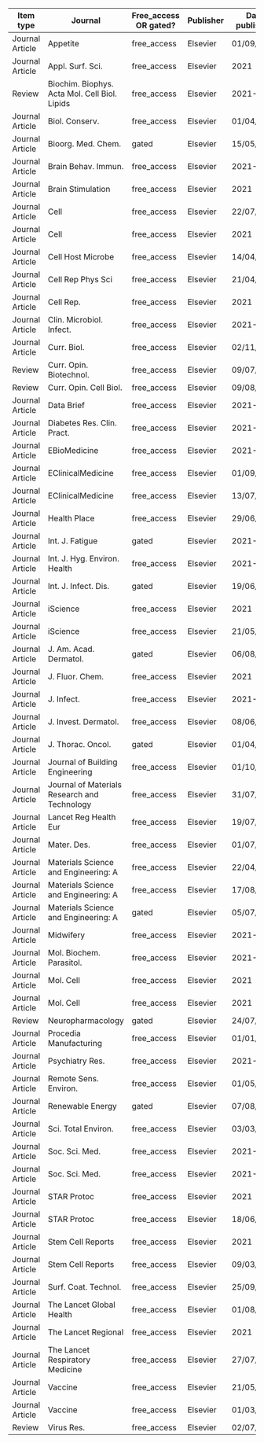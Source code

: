 |Item type      |Journal                                      |Free_access OR gated?|Publisher|Date published|DOI                                                                                   |
|---------------|---------------------------------------------|---------------------|---------|--------------|--------------------------------------------------------------------------------------|
|Journal Article|Appetite                                     |free_access          |Elsevier |01/09/2021    |[10.1016/j.appet.2021.105245](https://doi.org/10.1016/j.appet.2021.105245)            |
|Journal Article|Appl. Surf. Sci.                             |free_access          |Elsevier |2021          |[10.1016/j.apsusc.2021.150608](https://doi.org/10.1016/j.apsusc.2021.150608)          |
|Review         |Biochim. Biophys. Acta Mol. Cell Biol. Lipids|free_access          |Elsevier |2021-10       |[10.1016/j.bbalip.2021.159003](https://doi.org/10.1016/j.bbalip.2021.159003)          |
|Journal Article|Biol. Conserv.                               |free_access          |Elsevier |01/04/2021    |[10.1016/j.biocon.2021.109065](https://doi.org/10.1016/j.biocon.2021.109065)          |
|Journal Article|Bioorg. Med. Chem.                           |gated                |Elsevier |15/05/2021    |[10.1016/j.bmc.2021.116115](https://doi.org/10.1016/j.bmc.2021.116115)                |
|Journal Article|Brain Behav. Immun.                          |free_access          |Elsevier |2021-07       |[10.1016/j.bbi.2021.03.024](https://doi.org/10.1016/j.bbi.2021.03.024)                |
|Journal Article|Brain Stimulation                            |free_access          |Elsevier |2021          |[10.1016/j.brs.2021.01.022](https://doi.org/10.1016/j.brs.2021.01.022)                |
|Journal Article|Cell                                         |free_access          |Elsevier |22/07/2021    |[10.1016/j.cell.2021.05.021](https://doi.org/10.1016/j.cell.2021.05.021)              |
|Journal Article|Cell                                         |free_access          |Elsevier |2021          |[10.1016/j.cell.2021.07.018](https://doi.org/10.1016/j.cell.2021.07.018)              |
|Journal Article|Cell Host Microbe                            |free_access          |Elsevier |14/04/2021    |[10.1016/j.chom.2021.02.004](https://doi.org/10.1016/j.chom.2021.02.004)              |
|Journal Article|Cell Rep Phys Sci                            |free_access          |Elsevier |21/04/2021    |[10.1016/j.xcrp.2021.100386](https://doi.org/10.1016/j.xcrp.2021.100386)              |
|Journal Article|Cell Rep.                                    |free_access          |Elsevier |2021          |[10.1016/j.celrep.2021.109119](https://doi.org/10.1016/j.celrep.2021.109119)          |
|Journal Article|Clin. Microbiol. Infect.                     |free_access          |Elsevier |2021-06       |[10.1016/j.cmi.2021.02.017](https://doi.org/10.1016/j.cmi.2021.02.017)                |
|Journal Article|Curr. Biol.                                  |free_access          |Elsevier |02/11/2020    |[10.1016/j.cub.2020.08.016](https://doi.org/10.1016/j.cub.2020.08.016)                |
|Review         |Curr. Opin. Biotechnol.                      |free_access          |Elsevier |09/07/2021    |[10.1016/j.copbio.2021.06.014](https://doi.org/10.1016/j.copbio.2021.06.014)          |
|Review         |Curr. Opin. Cell Biol.                       |free_access          |Elsevier |09/08/2021    |[10.1016/j.ceb.2021.06.004](https://doi.org/10.1016/j.ceb.2021.06.004)                |
|Journal Article|Data Brief                                   |free_access          |Elsevier |2021-08       |[10.1016/j.dib.2021.107219](https://doi.org/10.1016/j.dib.2021.107219)                |
|Journal Article|Diabetes Res. Clin. Pract.                   |free_access          |Elsevier |2021-07       |[10.1016/j.diabres.2021.108925](https://doi.org/10.1016/j.diabres.2021.108925)        |
|Journal Article|EBioMedicine                                 |free_access          |Elsevier |2021-06       |[10.1016/j.ebiom.2021.103398](https://doi.org/10.1016/j.ebiom.2021.103398)            |
|Journal Article|EClinicalMedicine                            |free_access          |Elsevier |01/09/2021    |[10.1016/j.eclinm.2021.101050](https://doi.org/10.1016/j.eclinm.2021.101050)          |
|Journal Article|EClinicalMedicine                            |free_access          |Elsevier |13/07/2021    |[10.1016/j.eclinm.2021.101009](https://doi.org/10.1016/j.eclinm.2021.101009)          |
|Journal Article|Health Place                                 |free_access          |Elsevier |29/06/2021    |[10.1016/j.healthplace.2021.102611](https://doi.org/10.1016/j.healthplace.2021.102611)|
|Journal Article|Int. J. Fatigue                              |gated                |Elsevier |2021-08       |[10.1016/j.ijfatigue.2021.106480](https://doi.org/10.1016/j.ijfatigue.2021.106480)    |
|Journal Article|Int. J. Hyg. Environ. Health                 |free_access          |Elsevier |2021-06       |[10.1016/j.ijheh.2021.113766](https://doi.org/10.1016/j.ijheh.2021.113766)            |
|Journal Article|Int. J. Infect. Dis.                         |gated                |Elsevier |19/06/2021    |[10.1016/j.ijid.2021.06.034](https://doi.org/10.1016/j.ijid.2021.06.034)              |
|Journal Article|iScience                                     |free_access          |Elsevier |2021          |[10.1016/j.isci.2021.102870](https://doi.org/10.1016/j.isci.2021.102870)              |
|Journal Article|iScience                                     |free_access          |Elsevier |21/05/2021    |[10.1016/j.isci.2021.102484](https://doi.org/10.1016/j.isci.2021.102484)              |
|Journal Article|J. Am. Acad. Dermatol.                       |gated                |Elsevier |06/08/2021    |[10.1016/j.jaad.2021.07.066](https://doi.org/10.1016/j.jaad.2021.07.066)              |
|Journal Article|J. Fluor. Chem.                              |free_access          |Elsevier |2021          |[10.1016/j.jfluchem.2021.109804](https://doi.org/10.1016/j.jfluchem.2021.109804)      |
|Journal Article|J. Infect.                                   |free_access          |Elsevier |2021-06       |[10.1016/j.jinf.2021.04.012](https://doi.org/10.1016/j.jinf.2021.04.012)              |
|Journal Article|J. Invest. Dermatol.                         |free_access          |Elsevier |08/06/2021    |[10.1016/j.jid.2021.02.765](https://doi.org/10.1016/j.jid.2021.02.765)                |
|Journal Article|J. Thorac. Oncol.                            |gated                |Elsevier |01/04/2021    |[10.1016/S1556-0864(21)01935-3](https://doi.org/10.1016/S1556-0864(21)01935-3)        |
|Journal Article|Journal of Building Engineering              |free_access          |Elsevier |01/10/2021    |[10.1016/j.jobe.2021.103005](https://doi.org/10.1016/j.jobe.2021.103005)              |
|Journal Article|Journal of Materials Research and Technology |free_access          |Elsevier |31/07/2021    |[10.1016/j.jmrt.2021.07.126](https://doi.org/10.1016/j.jmrt.2021.07.126)              |
|Journal Article|Lancet Reg Health Eur                        |free_access          |Elsevier |19/07/2021    |[10.1016/j.lanepe.2021.100180](https://doi.org/10.1016/j.lanepe.2021.100180)          |
|Journal Article|Mater. Des.                                  |free_access          |Elsevier |01/07/2021    |[10.1016/j.matdes.2021.109709](https://doi.org/10.1016/j.matdes.2021.109709)          |
|Journal Article|Materials Science and Engineering: A         |free_access          |Elsevier |22/04/2021    |[10.1016/j.msea.2021.140999](https://doi.org/10.1016/j.msea.2021.140999)              |
|Journal Article|Materials Science and Engineering: A         |free_access          |Elsevier |17/08/2021    |[10.1016/j.msea.2021.141782](https://doi.org/10.1016/j.msea.2021.141782)              |
|Journal Article|Materials Science and Engineering: A         |gated                |Elsevier |05/07/2021    |[10.1016/j.msea.2021.141534](https://doi.org/10.1016/j.msea.2021.141534)              |
|Journal Article|Midwifery                                    |free_access          |Elsevier |2021-09       |[10.1016/j.midw.2021.103062](https://doi.org/10.1016/j.midw.2021.103062)              |
|Journal Article|Mol. Biochem. Parasitol.                     |free_access          |Elsevier |2021-05       |[10.1016/j.molbiopara.2021.111374](https://doi.org/10.1016/j.molbiopara.2021.111374)  |
|Journal Article|Mol. Cell                                    |free_access          |Elsevier |2021          |[10.1016/j.molcel.2021.07.011](https://doi.org/10.1016/j.molcel.2021.07.011)          |
|Journal Article|Mol. Cell                                    |free_access          |Elsevier |2021          |[10.1016/j.molcel.2021.04.021](https://doi.org/10.1016/j.molcel.2021.04.021)          |
|Review         |Neuropharmacology                            |gated                |Elsevier |24/07/2021    |[10.1016/j.neuropharm.2021.108727](https://doi.org/10.1016/j.neuropharm.2021.108727)  |
|Journal Article|Procedia Manufacturing                       |free_access          |Elsevier |01/01/2021    |[10.1016/j.promfg.2021.07.039](https://doi.org/10.1016/j.promfg.2021.07.039)          |
|Journal Article|Psychiatry Res.                              |free_access          |Elsevier |2021-07       |[10.1016/j.psychres.2021.113984](https://doi.org/10.1016/j.psychres.2021.113984)      |
|Journal Article|Remote Sens. Environ.                        |free_access          |Elsevier |01/05/2021    |[10.1016/j.rse.2021.112339](https://doi.org/10.1016/j.rse.2021.112339)                |
|Journal Article|Renewable Energy                             |gated                |Elsevier |07/08/2021    |[10.1016/j.renene.2021.07.139](https://doi.org/10.1016/j.renene.2021.07.139)          |
|Journal Article|Sci. Total Environ.                          |free_access          |Elsevier |03/03/2021    |[10.1016/j.scitotenv.2021.146200](https://doi.org/10.1016/j.scitotenv.2021.146200)    |
|Journal Article|Soc. Sci. Med.                               |free_access          |Elsevier |2021-06       |[10.1016/j.socscimed.2021.113911](https://doi.org/10.1016/j.socscimed.2021.113911)    |
|Journal Article|Soc. Sci. Med.                               |free_access          |Elsevier |2021-05       |[10.1016/j.socscimed.2021.113890](https://doi.org/10.1016/j.socscimed.2021.113890)    |
|Journal Article|STAR Protoc                                  |free_access          |Elsevier |2021          |[10.1016/j.xpro.2021.100415](https://doi.org/10.1016/j.xpro.2021.100415)              |
|Journal Article|STAR Protoc                                  |free_access          |Elsevier |18/06/2021    |[10.1016/j.xpro.2021.100524](https://doi.org/10.1016/j.xpro.2021.100524)              |
|Journal Article|Stem Cell Reports                            |free_access          |Elsevier |2021          |[10.1016/j.stemcr.2021.05.016](https://doi.org/10.1016/j.stemcr.2021.05.016)          |
|Journal Article|Stem Cell Reports                            |free_access          |Elsevier |09/03/2021    |[10.1016/j.stemcr.2021.02.001](https://doi.org/10.1016/j.stemcr.2021.02.001)          |
|Journal Article|Surf. Coat. Technol.                         |free_access          |Elsevier |25/09/2021    |[10.1016/j.surfcoat.2021.127567](https://doi.org/10.1016/j.surfcoat.2021.127567)      |
|Journal Article|The Lancet Global Health                     |free_access          |Elsevier |01/08/2021    |[10.1016/S2214-109X(21)00221-7](https://doi.org/10.1016/S2214-109X(21)00221-7)        |
|Journal Article|The Lancet Regional                          |free_access          |Elsevier |2021          |[10.1016/j.lanepe.2021.100071](https://doi.org/10.1016/j.lanepe.2021.100071)          |
|Journal Article|The Lancet Respiratory Medicine              |free_access          |Elsevier |27/07/2021    |[10.1016/S2213-2600(21)00310-6](https://doi.org/10.1016/S2213-2600(21)00310-6)        |
|Journal Article|Vaccine                                      |free_access          |Elsevier |21/05/2021    |[10.1016/j.vaccine.2021.04.002](https://doi.org/10.1016/j.vaccine.2021.04.002)        |
|Journal Article|Vaccine                                      |free_access          |Elsevier |01/03/2021    |[10.1016/j.vaccine.2021.01.034](https://doi.org/10.1016/j.vaccine.2021.01.034)        |
|Review         |Virus Res.                                   |free_access          |Elsevier |02/07/2021    |[10.1016/j.virusres.2021.198499](https://doi.org/10.1016/j.virusres.2021.198499)      |
